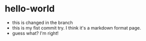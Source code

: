# hello-world

- this is changed in the branch
- this is my fist commit try. I think it's a markdown format page.
- guess what? I'm right!

